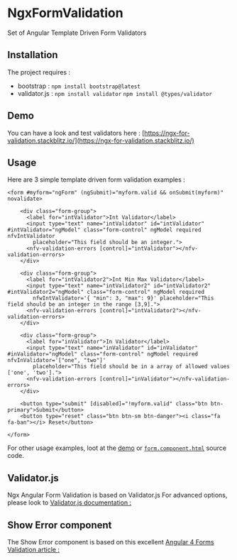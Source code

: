 # NgxFormValidation

Set of Angular Template Driven Form Validators 

## Installation

The project requires :
* bootstrap  : `npm install bootstrap@latest`
* validator.js : `npm install validator` `npm install @types/validator`

## Demo

You can have a look and test validators here :
[https://ngx-for-validation.stackblitz.io/](https://ngx-for-validation.stackblitz.io/)

## Usage 
Here are 3 simple template driven form validation examples :

```
<form #myform="ngForm" (ngSubmit)="myform.valid && onSubmit(myform)" novalidate>

    <div class="form-group">
      <label for="intValidator">Int Validator</label>
      <input type="text" name="intValidator" id="intValidator" #intValidator="ngModel" class="form-control" ngModel required nfvIntValidator
        placeholder="This field should be an integer.">
      <nfv-validation-errors [control]="intValidator"></nfv-validation-errors>
    </div>

    <div class="form-group">
      <label for="intValidator2">Int Min Max Validator</label>
      <input type="text" name="intValidator2" id="intValidator2" #intValidator2="ngModel" class="form-control" ngModel required
        nfwIntValidator='{ "min": 3, "max": 9}' placeholder="This field should be an integer in the range [3,9].">
      <nfv-validation-errors [control]="intValidator2"></nfv-validation-errors>
    </div>

    <div class="form-group">
      <label for="inValidator">In Validator</label>
      <input type="text" name="inValidator" id="inValidator" #inValidator="ngModel" class="form-control" ngModel required nfvInValidator='["one", "two"]'
        placeholder="This field should be in a array of allowed values ['one', 'two'].">
      <nfv-validation-errors [control]="inValidator"></nfv-validation-errors>
    </div>

    <button type="submit" [disabled]="!myform.valid" class="btn btn-primary">Submit</button>
    <button type="reset" class="btn btn-sm btn-danger"><i class="fa fa-ban"></i> Reset</button>

</form>
```
For other usage examples, loot at the [demo](https://ngx-for-validation.stackblitz.io/) or [`form.component.html`](https://github.com/Philippe-Collignon/ngx-form-validation/blob/master/src/app/form/form.component.html) source code.

## Validator.js

Ngx Angular Form Validation is based on Validator.js
For advanced options, please look to [Validator.js documentation :](https://github.com/chriso/validator.js)

## Show Error component

The Show Error component is based on this excellent [Angular 4 Forms Validation article : ](https://www.toptal.com/angular-js/angular-4-forms-validation)
